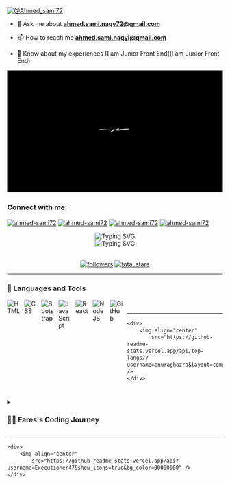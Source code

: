 <p align="left"> <a href="https://twitter.com/@Ahmed_sami72" target="blank"><img
            src="https://img.shields.io/twitter/follow/@Ahmed_sami72?logo=twitter&style=for-the-badge"
            alt="@Ahmed_sami72" /></a> </p>


- 💬 Ask me about **ahmed.sami.nagy72@gmail.com**
- 📫 How to reach me **ahmed.sami.nagyi@gmail.com**




- 📄 Know about my experiences [I am Junior Front End](I am Junior Front End)
 <img aling ="left" src="Untitled-video-Made-with-Clipchamp.gif"/>


<h3 align="left">Connect with me:</h3>
<p align="left">
    <a href="https://twitter.com/Ahmed_sami72" target="blank"><img align="center"
            src="https://raw.githubusercontent.com/rahuldkjain/github-profile-readme-generator/master/src/images/icons/Social/twitter.svg"
            alt="ahmed-sami72" height="30" width="40" /></a>
    <a href="https://www.linkedin.com/in/ahmed-sami-914673268/" target="blank"><img align="center"
            src="https://raw.githubusercontent.com/rahuldkjain/github-profile-readme-generator/master/src/images/icons/Social/linked-in-alt.svg"
            alt="ahmed-sami72" height="30" width="40" /></a>
    <a href="https://www.facebook.com/profile.php?id=100048296886332" target="blank"><img align="center"
            src="https://raw.githubusercontent.com/rahuldkjain/github-profile-readme-generator/master/src/images/icons/Social/facebook.svg"
            alt="ahmed-sami72" height="30" width="40" /></a>
    <a href="https://www.behance.net/ahmed-sami72" target="blank"><img align="center"
            src="https://raw.githubusercontent.com/rahuldkjain/github-profile-readme-generator/master/src/images/icons/Social/behance.svg"
            alt="ahmed-sami72" height="30" width="40" /></a>
</p>


   <div align="center">
        <span><img
                src="https://readme-typing-svg.demolab.com?font=Fira+Code&size=27&duration=3000&pause=1000&color=098aed&center=true&repeat=false&width=435&lines=Fares+Galal"
                alt="Typing SVG" /></span>
    </div>

   <div align="center">
        <span><img
                src="https://readme-typing-svg.demolab.com?font=Fira+Code&size=25&duration=3000&pause=1000&color=098aed&center=true&repeat=false&width=435&lines=Full-Stack+Web+Developer;Always+learning+new+things.;Experienced+Developer;2%2B+Years+Of+Coding+Experience"
                alt="Typing SVG" /></span>
    </div>

   <br />

   <p align="center">
        <a href="https://www.youtube.com/c/fknight?sub_confirmation=1">
            <a href="https://github.com/Executioner47?tab=followers">
                <img alt="followers" title="Follow me on Github"
                    src="https://custom-icon-badges.demolab.com/github/followers/Executioner47?color=236ad3&labelColor=1155ba&style=for-the-badge&logo=person-add&label=Followers&logoColor=white" /></a>
            <a href="https://github.com/Executioner47?tab=repositories&q=&type=&language=&sort=stargazers">
                <img alt="total stars" title="Total stars on GitHub"
                    src="https://custom-icon-badges.demolab.com/github/stars/Executioner47?color=55960c&style=for-the-badge&labelColor=488207&logo=star" /></a>
    </p>

   ---

   ### 🧰 Languages and Tools

   <img align="left" alt="HTML" width="30px" style="padding-right:10px;"
        src="https://cdn.jsdelivr.net/gh/devicons/devicon/icons/html5/html5-plain.svg" />
    <img align="left" alt="CSS" width="30px" style="padding-right:10px;"
        src="https://cdn.jsdelivr.net/gh/devicons/devicon/icons/css3/css3-plain.svg" />
    <img align="left" alt="Bootstrap" width="30px" style="padding-right:10px;"
        src="https://cdn.jsdelivr.net/gh/devicons/devicon/icons/bootstrap/bootstrap-plain.svg" />
    <img align="left" alt="JavaScript" width="30px" style="padding-right:10px;"
        src="https://cdn.jsdelivr.net/gh/devicons/devicon/icons/javascript/javascript-plain.svg" />
    <img align="left" alt="React" width="30px" style="padding-right:10px;"
        src="https://cdn.jsdelivr.net/gh/devicons/devicon/icons/react/react-original.svg" />
    <img align="left" alt="NodeJS" width="30px" style="padding-right:10px;"
        src="https://cdn.jsdelivr.net/gh/devicons/devicon/icons/nodejs/nodejs-original.svg" />
    <img align="left" alt="GitHub" width="30px" style="padding-right:10px;"
        src="https://cdn.jsdelivr.net/gh/devicons/devicon/icons/github/github-original.svg" />

   <br />

   ---
    <div>
        <img align="center"
            src="https://github-readme-stats.vercel.app/api/top-langs/?username=anuraghazra&layout=compact" />
    </div>


   #
   <details>
        <summary>
            <h3>👨‍💻 Fares's Coding Journey</h3>
        </summary>
        I started my coding journey as a naive computer science student with a passion to learn everything I could about
        this programming world - code, linux, theory. And all the while, teaching myself to code and debug.
   </details>

   ---
    <div>
        <img align="center"
            src="https://github-readme-stats.vercel.app/api?username=Executioner47&show_icons=true&bg_color=00000000" />
    </div>
